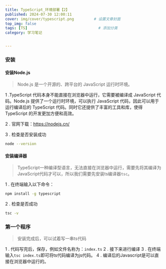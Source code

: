 ```yaml
---
title: TypeScript_环境部署【2】
published: 2024-07-30 12:00:11
cover: img/cover/typescript.png         # 设置文章封面
top_img: false
tags: [TS]                                # 添加分类
category: 学习笔记 


---
```



### 安装

#### 安装Node.js
> Node.js 是一个开源的、跨平台的 JavaScript 运行时环境。

1 .TypeScript 代码本身不能直接在浏览器中运行，它需要被编译成 JavaScript 代码。Node.js 提供了一个运行时环境，可以执行 JavaScript 代码，因此可以用于运行编译后的 TypeScript 代码。同时它还提供了丰富的工具和库，使得 TypeScript 的开发更加方便和高效。

2 . 官网下载：https://nodejs.cn/

3 . 检查是否安装成功

```bash
node --version
```
#### 安装编译器
>TypeScript一种编译型语言，无法直接在浏览器中运行，需要先将其编译为JavaScript代码才可以，所以我们需要先安装ts编译器`tsc`。

1 . 在终端输入以下命令：

```bash
npm install -g typescript
```
2 . 检查是否成功

```bash
tsc -v
```

### 第一个程序

> 安装完成后，可以试着写一串ts代码

1 . 代码写完后，保存，例如文件名称为：`index.ts`
2 . 接下来进行编译
3 . 在终端输入`tsc index.ts`即可将ts代码编译为js代码。
4 . 编译后的Javascript是可以直接在浏览器中运行的。